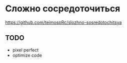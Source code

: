 # Сложно сосредоточиться 

https://github.com/teimosoRc/slozhno-sosredotochitsya

## TODO
- pixel perfect
- optimize code